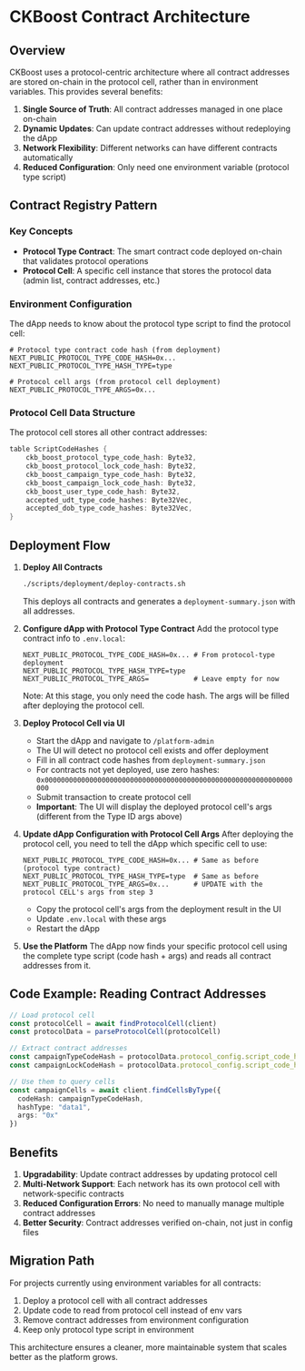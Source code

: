 # CKBoost Contract Architecture

## Overview

CKBoost uses a protocol-centric architecture where all contract addresses are stored on-chain in the protocol cell, rather than in environment variables. This provides several benefits:

1. **Single Source of Truth**: All contract addresses managed in one place on-chain
2. **Dynamic Updates**: Can update contract addresses without redeploying the dApp
3. **Network Flexibility**: Different networks can have different contracts automatically
4. **Reduced Configuration**: Only need one environment variable (protocol type script)

## Contract Registry Pattern

### Key Concepts
- **Protocol Type Contract**: The smart contract code deployed on-chain that validates protocol operations
- **Protocol Cell**: A specific cell instance that stores the protocol data (admin list, contract addresses, etc.)

### Environment Configuration
The dApp needs to know about the protocol type script to find the protocol cell:
```env
# Protocol type contract code hash (from deployment)
NEXT_PUBLIC_PROTOCOL_TYPE_CODE_HASH=0x...
NEXT_PUBLIC_PROTOCOL_TYPE_HASH_TYPE=type

# Protocol cell args (from protocol cell deployment)
NEXT_PUBLIC_PROTOCOL_TYPE_ARGS=0x...
```

### Protocol Cell Data Structure
The protocol cell stores all other contract addresses:
```rust
table ScriptCodeHashes {
    ckb_boost_protocol_type_code_hash: Byte32,
    ckb_boost_protocol_lock_code_hash: Byte32,
    ckb_boost_campaign_type_code_hash: Byte32,
    ckb_boost_campaign_lock_code_hash: Byte32,
    ckb_boost_user_type_code_hash: Byte32,
    accepted_udt_type_code_hashes: Byte32Vec,
    accepted_dob_type_code_hashes: Byte32Vec,
}
```

## Deployment Flow

1. **Deploy All Contracts**
   ```bash
   ./scripts/deployment/deploy-contracts.sh
   ```
   This deploys all contracts and generates a `deployment-summary.json` with all addresses.

2. **Configure dApp with Protocol Type Contract**
   Add the protocol type contract info to `.env.local`:
   ```env
   NEXT_PUBLIC_PROTOCOL_TYPE_CODE_HASH=0x... # From protocol-type deployment
   NEXT_PUBLIC_PROTOCOL_TYPE_HASH_TYPE=type
   NEXT_PUBLIC_PROTOCOL_TYPE_ARGS=           # Leave empty for now
   ```
   Note: At this stage, you only need the code hash. The args will be filled after deploying the protocol cell.

3. **Deploy Protocol Cell via UI**
   - Start the dApp and navigate to `/platform-admin`
   - The UI will detect no protocol cell exists and offer deployment
   - Fill in all contract code hashes from `deployment-summary.json`
   - For contracts not yet deployed, use zero hashes: `0x0000000000000000000000000000000000000000000000000000000000000000`
   - Submit transaction to create protocol cell
   - **Important**: The UI will display the deployed protocol cell's args (different from the Type ID args above)

4. **Update dApp Configuration with Protocol Cell Args**
   After deploying the protocol cell, you need to tell the dApp which specific cell to use:
   ```env
   NEXT_PUBLIC_PROTOCOL_TYPE_CODE_HASH=0x... # Same as before (protocol type contract)
   NEXT_PUBLIC_PROTOCOL_TYPE_HASH_TYPE=type  # Same as before
   NEXT_PUBLIC_PROTOCOL_TYPE_ARGS=0x...      # UPDATE with the protocol CELL's args from step 3
   ```
   - Copy the protocol cell's args from the deployment result in the UI
   - Update `.env.local` with these args
   - Restart the dApp

5. **Use the Platform**
   The dApp now finds your specific protocol cell using the complete type script (code hash + args) and reads all contract addresses from it.

## Code Example: Reading Contract Addresses

```typescript
// Load protocol cell
const protocolCell = await findProtocolCell(client)
const protocolData = parseProtocolCell(protocolCell)

// Extract contract addresses
const campaignTypeCodeHash = protocolData.protocol_config.script_code_hashes.ckb_boost_campaign_type_code_hash
const campaignLockCodeHash = protocolData.protocol_config.script_code_hashes.ckb_boost_campaign_lock_code_hash

// Use them to query cells
const campaignCells = await client.findCellsByType({
  codeHash: campaignTypeCodeHash,
  hashType: "data1",
  args: "0x"
})
```

## Benefits

1. **Upgradability**: Update contract addresses by updating protocol cell
2. **Multi-Network Support**: Each network has its own protocol cell with network-specific contracts
3. **Reduced Configuration Errors**: No need to manually manage multiple contract addresses
4. **Better Security**: Contract addresses verified on-chain, not just in config files

## Migration Path

For projects currently using environment variables for all contracts:

1. Deploy a protocol cell with all contract addresses
2. Update code to read from protocol cell instead of env vars
3. Remove contract addresses from environment configuration
4. Keep only protocol type script in environment

This architecture ensures a cleaner, more maintainable system that scales better as the platform grows.